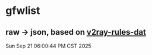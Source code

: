 # gfwlist
## raw -> json, based on [v2ray-rules-dat](https://github.com/Loyalsoldier/v2ray-rules-dat)
Sun Sep 21 06:00:44 PM CST 2025

